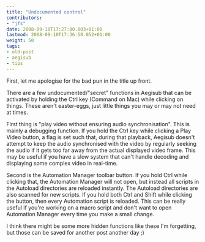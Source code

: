 ```yaml
---
title: "Undocumented control"
contributors:
- "jfs"
date: 2008-09-10T17:27:00.003+01:00
lastmod: 2008-09-10T17:36:50.052+01:00
weight: 50
tags:
- old-post
- aegisub
- tips
---
```

First, let me apologise for the bad pun in the title up front.

There are a few undocumented/"secret" functions in Aegisub that can be activated by holding the Ctrl key (Command on Mac) while clicking on things. These aren't easter-eggs, just little things you may or may not need at times.

First thing is "play video without ensuring audio synchronisation". This is mainly a debugging function. If you hold the Ctrl key while clicking a Play Video button, a flag is set such that, during that playback, Aegisub doesn't attempt to keep the audio synchronised with the video by regularly seeking the audio if it gets too far away from the actual displayed video frame. This may be useful if you have a slow system that can't handle decoding and displaying some complex video in real-time.

Second is the Automation Manager toolbar button. If you hold Ctrl while clicking that, the Automation Manager will not open, but instead all scripts in the Autoload directories are reloaded instantly. The Autoload directories are also scanned for new scripts. If you hold both Ctrl and Shift while clicking the button, then every Automation script is reloaded. This can be really useful if you're working on a macro script and don't want to open Automation Manager every time you make a small change.

I think there might be some more hidden functions like these I'm forgetting, but those can be saved for another post another day ;)

